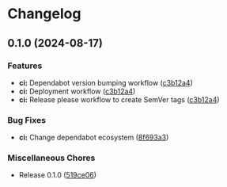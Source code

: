 # Changelog

## 0.1.0 (2024-08-17)


### Features

* **ci:** Dependabot version bumping workflow ([c3b12a4](https://github.com/tencorvids/tencorvids.com/commit/c3b12a459f78be155099ca537bbb4eec1af14703))
* **ci:** Deployment workflow ([c3b12a4](https://github.com/tencorvids/tencorvids.com/commit/c3b12a459f78be155099ca537bbb4eec1af14703))
* **ci:** Release please workflow to create SemVer tags ([c3b12a4](https://github.com/tencorvids/tencorvids.com/commit/c3b12a459f78be155099ca537bbb4eec1af14703))


### Bug Fixes

* **ci:** Change dependabot ecosystem ([8f693a3](https://github.com/tencorvids/tencorvids.com/commit/8f693a3273744390c4d733567446c36af35bc822))


### Miscellaneous Chores

* Release 0.1.0 ([519ce06](https://github.com/tencorvids/tencorvids.com/commit/519ce0634566ca65e7789a330cd93d29d1b6e71a))
